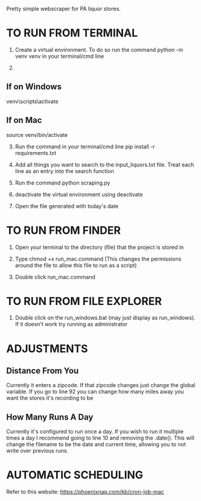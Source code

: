 Pretty simple webscraper for PA liquor stores. 


# TO RUN FROM TERMINAL

1. Create a virtual environment. To do so run the command python -m venv venv in your terminal/cmd line

2. 
## If on Windows
venv\scripts\activate

## If on Mac
source venv/bin/activate

3. Run the command in your terminal/cmd line pip install -r requirements.txt

4. Add all things you want to search to the input_liquors.txt file. Treat each line as an entry into the search function

5. Run the command python scraping.py

6. deactivate the virtual environment using deactivate

7. Open the file generated with today's date


# TO RUN FROM FINDER

1. Open your terminal to the directory (file) that the project is stored in

2. Type chmod +x run_mac.command (This changes the permissions around the file to allow this file to run as a script)

3. Double click run_mac.command


# TO RUN FROM FILE EXPLORER

1. Double click on the run_windows.bat (may just display as run_windows). If it doesn't work try running as administrator


# ADJUSTMENTS

## Distance From You
Currently it enters a zipcode. If that zipcode changes just change the global variable. If you go to line 92 you can change how many miles away you want the stores it's recording to be

## How Many Runs A Day
Currently it's configured to run once a day. If you wish to run it multiple times a day I recommend going to line 10 and removing the .date(). This will change the filename to be the date and current time, allowing you to not write over previous runs. 


# AUTOMATIC SCHEDULING
Refer to this website: https://phoenixnap.com/kb/cron-job-mac